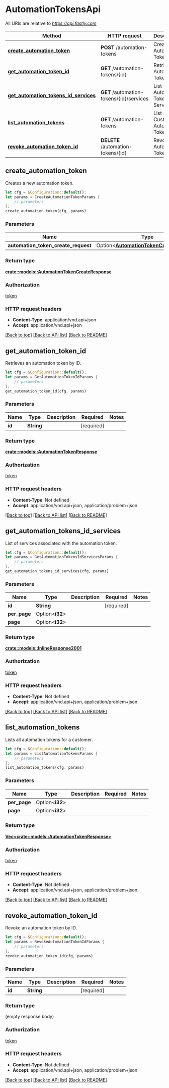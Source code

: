 # AutomationTokensApi

All URIs are relative to *https://api.fastly.com*

Method | HTTP request | Description
------------- | ------------- | -------------
[**create_automation_token**](AutomationTokensApi.md#create_automation_token) | **POST** /automation-tokens | Create Automation Token
[**get_automation_token_id**](AutomationTokensApi.md#get_automation_token_id) | **GET** /automation-tokens/{id} | Retrieve an Automation Token by ID
[**get_automation_tokens_id_services**](AutomationTokensApi.md#get_automation_tokens_id_services) | **GET** /automation-tokens/{id}/services | List Automation Token Services
[**list_automation_tokens**](AutomationTokensApi.md#list_automation_tokens) | **GET** /automation-tokens | List Customer Automation Tokens
[**revoke_automation_token_id**](AutomationTokensApi.md#revoke_automation_token_id) | **DELETE** /automation-tokens/{id} | Revoke an Automation Token by ID



## create_automation_token

Creates a new automation token.

```rust
let cfg = &Configuration::default();
let params = CreateAutomationTokenParams {
    // parameters
};
create_automation_token(cfg, params)
```

### Parameters


Name | Type | Description  | Required | Notes
------------- | ------------- | ------------- | ------------- | -------------
**automation_token_create_request** | Option\<[**AutomationTokenCreateRequest**](AutomationTokenCreateRequest.md)> |  |  |

### Return type

[**crate::models::AutomationTokenCreateResponse**](AutomationTokenCreateResponse.md)

### Authorization

[token](../README.md#token)

### HTTP request headers

- **Content-Type**: application/vnd.api+json
- **Accept**: application/vnd.api+json

[[Back to top]](#) [[Back to API list]](../README.md#documentation-for-api-endpoints) [[Back to README]](../README.md)


## get_automation_token_id

Retrieves an automation token by ID.

```rust
let cfg = &Configuration::default();
let params = GetAutomationTokenIdParams {
    // parameters
};
get_automation_token_id(cfg, params)
```

### Parameters


Name | Type | Description  | Required | Notes
------------- | ------------- | ------------- | ------------- | -------------
**id** | **String** |  | [required] |

### Return type

[**crate::models::AutomationTokenResponse**](AutomationTokenResponse.md)

### Authorization

[token](../README.md#token)

### HTTP request headers

- **Content-Type**: Not defined
- **Accept**: application/vnd.api+json, application/problem+json

[[Back to top]](#) [[Back to API list]](../README.md#documentation-for-api-endpoints) [[Back to README]](../README.md)


## get_automation_tokens_id_services

List of services associated with the automation token.

```rust
let cfg = &Configuration::default();
let params = GetAutomationTokensIdServicesParams {
    // parameters
};
get_automation_tokens_id_services(cfg, params)
```

### Parameters


Name | Type | Description  | Required | Notes
------------- | ------------- | ------------- | ------------- | -------------
**id** | **String** |  | [required] |
**per_page** | Option\<**i32**> |  |  |
**page** | Option\<**i32**> |  |  |

### Return type

[**crate::models::InlineResponse2001**](InlineResponse2001.md)

### Authorization

[token](../README.md#token)

### HTTP request headers

- **Content-Type**: Not defined
- **Accept**: application/vnd.api+json, application/problem+json

[[Back to top]](#) [[Back to API list]](../README.md#documentation-for-api-endpoints) [[Back to README]](../README.md)


## list_automation_tokens

Lists all automation tokens for a customer.

```rust
let cfg = &Configuration::default();
let params = ListAutomationTokensParams {
    // parameters
};
list_automation_tokens(cfg, params)
```

### Parameters


Name | Type | Description  | Required | Notes
------------- | ------------- | ------------- | ------------- | -------------
**per_page** | Option\<**i32**> |  |  |
**page** | Option\<**i32**> |  |  |

### Return type

[**Vec&lt;crate::models::AutomationTokenResponse&gt;**](AutomationTokenResponse.md)

### Authorization

[token](../README.md#token)

### HTTP request headers

- **Content-Type**: Not defined
- **Accept**: application/vnd.api+json, application/problem+json

[[Back to top]](#) [[Back to API list]](../README.md#documentation-for-api-endpoints) [[Back to README]](../README.md)


## revoke_automation_token_id

Revoke an automation token by ID.

```rust
let cfg = &Configuration::default();
let params = RevokeAutomationTokenIdParams {
    // parameters
};
revoke_automation_token_id(cfg, params)
```

### Parameters


Name | Type | Description  | Required | Notes
------------- | ------------- | ------------- | ------------- | -------------
**id** | **String** |  | [required] |

### Return type

 (empty response body)

### Authorization

[token](../README.md#token)

### HTTP request headers

- **Content-Type**: Not defined
- **Accept**: application/vnd.api+json, application/problem+json

[[Back to top]](#) [[Back to API list]](../README.md#documentation-for-api-endpoints) [[Back to README]](../README.md)


